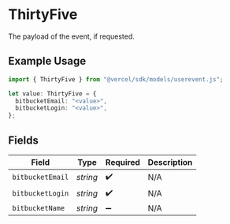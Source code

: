 # ThirtyFive

The payload of the event, if requested.

## Example Usage

```typescript
import { ThirtyFive } from "@vercel/sdk/models/userevent.js";

let value: ThirtyFive = {
  bitbucketEmail: "<value>",
  bitbucketLogin: "<value>",
};
```

## Fields

| Field              | Type               | Required           | Description        |
| ------------------ | ------------------ | ------------------ | ------------------ |
| `bitbucketEmail`   | *string*           | :heavy_check_mark: | N/A                |
| `bitbucketLogin`   | *string*           | :heavy_check_mark: | N/A                |
| `bitbucketName`    | *string*           | :heavy_minus_sign: | N/A                |